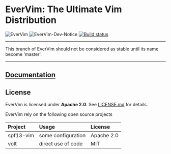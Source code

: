 # EverVim: The Ultimate Vim Distribution
![EverVim](https://img.shields.io/badge/Coded%20with-EverVim-bd93f9.svg?style=flat-square)
![EverVim-Dev-Notice](https://img.shields.io/badge/Develop%20Branch-Breaking%20Changes%20Taking%20Place-yellow.svg)
[![Build status](https://ci.appveyor.com/api/projects/status/v06dkj0d3irjxntr?svg=true)](https://ci.appveyor.com/project/LER0ever/evervim)

* * *

This branch of EverVim should not be considered as stable until its name become 'master'.

* * *

## [Documentation](https://github.com/LER0ever/EverVim/wiki)

## License
EverVim is licensed under **Apache 2.0**. See [LICENSE.md](https://github.com/LER0ever/EverVim/blob/master/LICENSE.md) for details.

EverVim rely on the following open source projects

| Project   | Usage              | License    |
| :---      | :---               | :---       |
| spf13-vim | some configuration | Apache 2.0 |
| volt      | direct use of code | MIT        |
